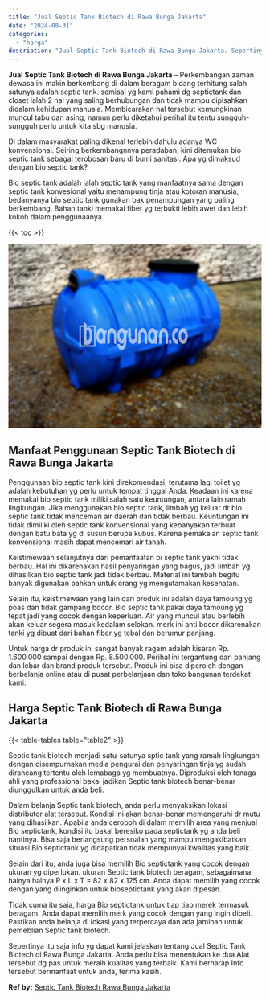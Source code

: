 ```yaml
---
title: "Jual Septic Tank Biotech di Rawa Bunga Jakarta"
date: "2024-08-31"
categories: 
  - "harga"
description: "Jual Septic Tank Biotech di Rawa Bunga Jakarta. Sepertinya itu saja info yg dapat kami jelaskan tentang Jual Septic Tank Biotech di Rawa Bunga Jakarta. Anda..."
---
```


**Jual Septic Tank Biotech di Rawa Bunga Jakarta** – Perkembangan zaman dewasa ini makin berkembang di dalam beragam bidang terhitung salah satunya adalah septic tank. semisal yg kami pahami dg septictank dan closet ialah 2 hal yang saling berhubungan dan tidak mampu dipisahkan didalam kehidupan manusia. Membicarakan hal tersebut kemungkinan muncul tabu dan asing, namun perlu diketahui perihal itu tentu sungguh-sungguh perlu untuk kita sbg manusia.

Di dalam masyarakat paling dikenal terlebih dahulu adanya WC konvensional. Seiring berkembangnnya peradaban, kini ditemukan bio septic tank sebagai terobosan baru di bumi sanitasi. Apa yg dimaksud dengan bio septic tank?

Bio septic tank adalah ialah septic tank yang manfaatnya sama dengan septic tank konvesional yaitu menampung tinja atau kotoran manusia, bedanyanya bio septic tank gunakan bak penampungan yang paling berkembang. Bahan tanki memakai fiber yg terbukti lebih awet dan lebih kokoh dalam penggunaanya.

{{< toc >}}

![Jual Septic Tank Biotech di Rawa Bunga Jakarta](/images/jual-bio-septictank-08.png)

## Manfaat Penggunaan Septic Tank Biotech di Rawa Bunga Jakarta

Penggunaan bio septic tank kini direkomendasi, terutama lagi toilet yg adalah kebutuhan yg perlu untuk tempat tinggal Anda. Keadaan ini karena memakai bio septic tank miliki salah satu keuntungan, antara lain ramah lingkungan. Jika menggunakan bio septic tank, limbah yg keluar dr bio septic tank tidak mencemari air daerah dan tidak berbau. Keuntungan ini tidak dimiliki oleh septic tank konvensional yang kebanyakan terbuat dengan batu bata yg di susun berupa kubus. Karena pemakaian septic tank konvensional masih dapat mencemari air tanah.

Keistimewaan selanjutnya dari pemanfaatan bi septic tank yakni tidak berbau. Hal ini dikarenakan hasil penyaringan yang bagus, jadi limbah yg dihasilkan bio septic tank jadi tidak berbau. Material ini tambah begitu banyak digunakan bahkan untuk orang yg mengutamakan kesehatan.

Selain itu, keistimewaan yang lain dari produk ini adalah daya tamoung yg poas dan tidak gampang bocor. Bio septic tank pakai daya tamoung yg tepat jadi yang cocok dengan keperluan. Air yang muncul atau berlebih akan keluar segera masuk kedalam selokan. merk ini anti bocor dikarenakan tanki yg dibuat dari bahan fiber yg tebal dan berumur panjang.

Untuk harga dr produk ini sangat banyak ragam adalah kisaran Rp. 1.600.000 sampai dengan Rp. 8.500.000. Perihal ini tergantung dari panjang dan lebar dan brand produk tersebut. Produk ini bisa diperoleh dengan berbelanja online atau di pusat perbelanjaan dan toko bangunan terdekat kami.

## Harga Septic Tank Biotech di Rawa Bunga Jakarta

{{< table-tables table="table2" >}}

Septic tank biotech menjadi satu-satunya sptic tank yang ramah lingkungan dengan disempurnakan media pengurai dan penyaringan tinja yg sudah dirancang tertentu oleh lemabaga yg membuatnya. Diproduksi oleh tenaga ahli yang professional bakal jadikan Septic tank biotech benar-benar diunggulkan untuk anda beli.

Dalam belanja Septic tank biotech, anda perlu menyaksikan lokasi distributor alat tersebut. Kondisi ini akan benar-benar memengaruhi dr mutu yang dihasilkan. Apabila anda ceroboh di dalam memilih area yang menjual Bio septictank, kondisi itu bakal beresiko pada septictank yg anda beli nantinya. Bisa saja berlangsung persoalan yang mampu mengakibatkan situasi Bio septictank yg didapatkan tidak mempunyai kwalitas yang baik.

Selain dari itu, anda juga bisa memilih Bio septictank yang cocok dengan ukuran yg diperlukan. ukuran Septic tank biotech beragam, sebagaimana halnya halnya P x L x T = 82 x 82 x 125 cm. Anda dapat memilih yang cocok dengan yang diinginkan untuk bioseptictank yang akan dipesan.

Tidak cuma itu saja, harga Bio septictank untuk tiap tiap merek termasuk beragam. Anda dapat memilih merk yang cocok dengan yang ingin dibeli. Pastikan anda belanja di lokasi yang terpercaya dan ada jaminan untuk pemeblian Septic tank biotech.

Sepertinya itu saja info yg dapat kami jelaskan tentang Jual Septic Tank Biotech di Rawa Bunga Jakarta. Anda perlu bisa menentukan ke dua Alat tersebut dg pas untuk meraih kualitas yang terbaik. Kami berharap Info tersebut bermanfaat untuk anda, terima kasih.

**Ref by:** [Septic Tank Biotech Rawa Bunga Jakarta](https://id.wikipedia.org/wiki/Septic)
